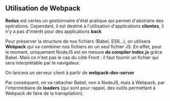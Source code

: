 ## Utilisation de Webpack

**Redux** est certes un gestionnaire d'état pratique qui permet d'abstraire des opérations.
Cependant, il est destiné à l'utilisation d'applications **clientes**, il n'y a pas d'intérêt pour des applications **back**

Pour préserver la structure de nos fichiers (Babel, ES6...), on utilisera **Webpack** qui va combiner nos fichiers en un seul fichier JS.
En effet, pour le moment, uniquement NodeJS est en mesure **de compiler index.js** grâce Babel.
Mais ce n'est pas le cas du côté Front : il faut fournir un fichier qui sera interprétable par le navigateur.

On lancera un serveur client à partir de **webpack-dev-server**

Par conséquent, on va rattacher Babel, non à NodeJS, mais à Webpack, par l'intermédiaire de **loaders** (qui sont pour rappel, des outils permettant à Webpack de faire de la transpilation).